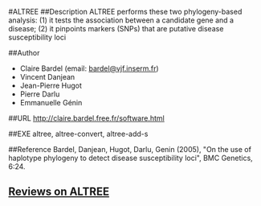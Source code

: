 #ALTREE
##Description
ALTREE performs these two phylogeny-based analysis: (1) it tests the association between a candidate gene and a disease; (2) it pinpoints markers (SNPs) that are putative disease susceptibility loci

##Author
* Claire Bardel (email: bardel@vjf.inserm.fr)
* Vincent Danjean
* Jean-Pierre Hugot
* Pierre Darlu
* Emmanuelle Génin

##URL
http://claire.bardel.free.fr/software.html

##EXE
altree, altree-convert, altree-add-s

##Reference
Bardel, Danjean, Hugot, Darlu, Genin (2005), "On the use of haplotype phylogeny to detect disease susceptibility loci", BMC Genetics, 6:24.


## [Reviews on ALTREE](https://github.com/gaow/genetic-analysis-software/issues/14)